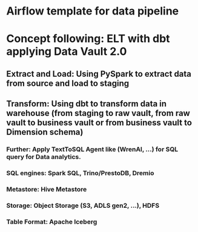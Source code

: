 # Airflow template for data pipeline
# Concept following: ELT with dbt applying Data Vault 2.0
## Extract and Load: Using PySpark to extract data from source and load to staging
## Transform: Using dbt to transform data in warehouse (from staging to raw vault, from raw vault to business vault or from business vault to Dimension schema)

### Further: Apply TextToSQL Agent like (WrenAI, ...) for SQL query for Data analytics.
### SQL engines: Spark SQL, Trino/PrestoDB, Dremio
### Metastore: Hive Metastore
### Storage: Object Storage (S3, ADLS gen2, ...), HDFS
### Table Format: Apache Iceberg